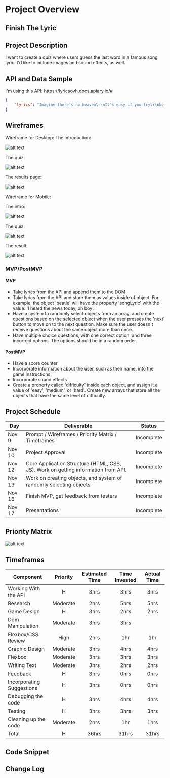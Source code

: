 # Project Overview

## Finish The Lyric

## Project Description

I want to create a quiz where users guess the last word in a famous song lyric. I'd like to include images and sound effects, as well.

## API and Data Sample

I'm using this API: https://lyricsovh.docs.apiary.io/#

```json
{
    "lyrics": "Imagine there's no heaven\r\nIt's easy if you try\r\nNo hell below us\r\nAbove us only sky\r\nImagine all the people\r\nLiving for today... \n\n\n\nImagine there's no countries\n\nIt isn't hard to do\n\nNothing to kill or die for\n\nAnd no religion too\n\nImagine all the people\n\nLiving life in peace... \n\n\n\nYou may say I'm a dreamer\n\nBut I'm not the only one\n\nI hope someday you'll join us\n\nAnd the world will be as one \n\n\n\nImagine no possessions\n\nI wonder if you can\n\nNo need for greed or hunger\n\nA brotherhood of man\n\nImagine all the people\n\nSharing all the world... \n\n\n\nYou may say I'm a dreamer\n\nBut I'm not the only one\n\nI hope someday you'll join us\n\nAnd the world will live as one"
}

```

## Wireframes

Wireframe for Desktop: 
The introduction: 

![alt text](https://github.com/DavidVergheseProgrammer/FinishTheLyric/blob/main/Folder/Wireframe%20for%20Desktop%20Intro.png "Wireframe for Desktop Intro")

The quiz: 

![alt text](https://github.com/DavidVergheseProgrammer/FinishTheLyric/blob/main/Folder/Wireframe%20for%20Desktop.png "Wireframe for Desktop Quiz")

The results page: 

![alt text](https://github.com/DavidVergheseProgrammer/FinishTheLyric/blob/main/Folder/Wireframe%20for%20Desktop%20Outro.png "Wireframe for Desktop Quiz Outro")

Wireframe for Mobile: 

The intro: 

![alt text](https://github.com/DavidVergheseProgrammer/FinishTheLyric/blob/main/Folder/Wire%20for%20Mobile%20Intro.png "Wireframe for Desktop Quiz Into")

The quiz: 

![alt text](https://github.com/DavidVergheseProgrammer/FinishTheLyric/blob/main/Folder/Wireframe%20for%20Mobile.png "Wireframe for Mobile Quiz")

The result:

![alt text](https://github.com/DavidVergheseProgrammer/FinishTheLyric/blob/main/Folder/Wireframe%20for%20Mobile%20Outro.png "Wireframe for Mobile Quiz Outro")

### MVP/PostMVP

#### MVP 

- Take lyrics from the API and append them to the DOM
- Take lyrics from the API and store them as values inside of object. For example, the object 'beatle' will have the property 'songLyric' with the value: 'I heard the news today, oh boy'. 
- Have a system to randomly select objects from an array, and create questions based on the selected object when the user presses the 'next' button to move on to the next question. Make sure the user doesn't receive questions about the same object more than once. 
- Have multiple choice questions, with one correct option, and three incorrect options. The options should be in a random order. 

#### PostMVP  

- Have a score counter
- Incorporate information about the user, such as their name, into the game instructions. 
- Incorporate sound effects
- Create a property called 'difficulty' inside each object, and assign it a value of 'easy', 'medium', or 'hard'. Create new arrays that store all the objects that have the same level of difficulty. 

## Project Schedule

|  Day | Deliverable | Status
|---|---| ---|
|Nov 9| Prompt / Wireframes / Priority Matrix / Timeframes | Incomplete
|Nov 10| Project Approval | Incomplete
|Nov 12| Core Application Structure (HTML, CSS, JS). Work on getting information from API. | Incomplete
|Nov 13| Work on creating objects, and system of randomly selecting objects. | Incomplete
|Nov 16| Finish MVP, get feedback from testers | Incomplete
|Nov 17| Presentations | Incomplete

## Priority Matrix


![alt text](https://github.com/DavidVergheseProgrammer/FinishTheLyric/blob/main/Folder/priority%20matrix.png "Priority Matrix")

## Timeframes

| Component | Priority | Estimated Time | Time Invested | Actual Time |
| --- | :---: |  :---: | :---: | :---: |
| Working With the API | H | 3hrs|3hrs |3hrs  |
| Research | Moderate | 2hrs| 5hrs | 5hrs |
| Game Design | H | 3hrs| 2hrs |2hrs  |
| Dom Manipulation | Moderate | 3hrs|3hrs |  |
| Flexbox/CSS Review | High | 2hrs| 1hr | 1hr|
| Graphic Design | Moderate | 3hrs| 4hrs |4hrs  |
| Flexbox | Moderate | 3hrs| 3hrs | 3hrs|
| Writing Text | Moderate | 3hrs| 2hrs| 2hrs |
| Feedback | H | 3hrs|  0hrs | 0hrs |
| Incorporating Suggestions | H | 3hrs| 0hrs |0hrs  |
| Debugging the code | H | 3hrs| 4hrs | 4hrs |
| Testing | H | 3hrs|3hrs  | 3hrs |
| Cleaning up the code | Moderate | 2hrs|1hr  |1hrs  |
| Total | H | 36hrs|31hrs  |31hrs  |

## Code Snippet


## Change Log

